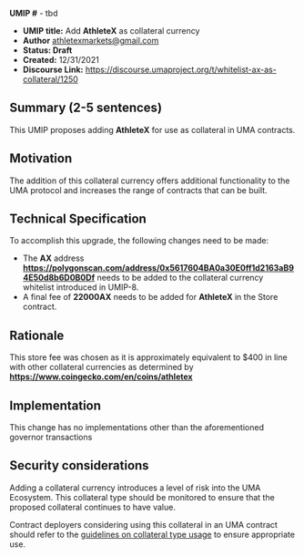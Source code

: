 **UMIP #**  - tbd

-   **UMIP title:** Add **AthleteX** as collateral currency 
-   **Author**  athletexmarkets@gmail.com
-   **Status: Draft**
-   **Created:**  12/31/2021
-   **Discourse Link:**  https://discourse.umaproject.org/t/whitelist-ax-as-collateral/1250

## Summary (2-5 sentences)

This UMIP proposes adding **AthleteX** for use as collateral in UMA contracts.

## Motivation

The addition of this collateral currency offers additional functionality to the UMA protocol and increases the range of contracts that can be built.

## Technical Specification

To accomplish this upgrade, the following changes need to be made:

-   The **AX** address **https://polygonscan.com/address/0x5617604BA0a30E0ff1d2163aB94E50d8b6D0B0Df** needs to be added to the collateral currency whitelist introduced in UMIP-8.
-   A final fee of **22000AX** needs to be added for **AthleteX** in the Store contract.
    

## Rationale

This store fee was chosen as it is approximately equivalent to $400 in line with other collateral currencies as determined by **https://www.coingecko.com/en/coins/athletex**

## Implementation


This change has no implementations other than the aforementioned governor transactions

## Security considerations

Adding a collateral currency introduces a level of risk into the UMA Ecosystem.  This collateral type should be monitored to ensure that the proposed collateral continues to have value.

Contract deployers considering using this collateral in an UMA contract should refer to the [guidelines on collateral type usage](https://docs.umaproject.org/uma-tokenholders/guidence-on-collateral-currency-addition) to ensure appropriate use.

